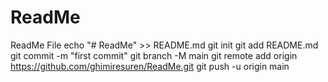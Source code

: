 # ReadMe
ReadMe File
echo "# ReadMe" >> README.md
git init
git add README.md
git commit -m "first commit"
git branch -M main
git remote add origin https://github.com/ghimiresuren/ReadMe.git
git push -u origin main
